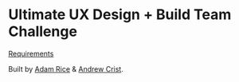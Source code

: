 # Ultimate UX Design + Build Team Challenge

[Requirements](http://frontend.turing.io/projects/ultimate-ux-ui-team-challenge.html)

Built by [Adam Rice](https://github.com/adam-rice) & [Andrew Crist](https://github.com/andrewLcrist).
